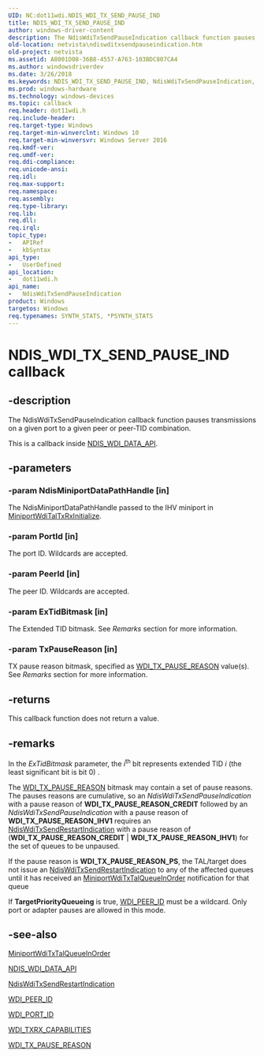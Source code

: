 ```yaml
---
UID: NC:dot11wdi.NDIS_WDI_TX_SEND_PAUSE_IND
title: NDIS_WDI_TX_SEND_PAUSE_IND
author: windows-driver-content
description: The NdisWdiTxSendPauseIndication callback function pauses transmissions on a given port to a given peer or peer-TID combination.
old-location: netvista\ndiswditxsendpauseindication.htm
old-project: netvista
ms.assetid: A8001D08-36B8-4557-A763-103BDC807CA4
ms.author: windowsdriverdev
ms.date: 3/26/2018
ms.keywords: NDIS_WDI_TX_SEND_PAUSE_IND, NdisWdiTxSendPauseIndication, NdisWdiTxSendPauseIndication callback function [Network Drivers Starting with Windows Vista], dot11wdi/NdisWdiTxSendPauseIndication, netvista.ndiswditxsendpauseindication
ms.prod: windows-hardware
ms.technology: windows-devices
ms.topic: callback
req.header: dot11wdi.h
req.include-header: 
req.target-type: Windows
req.target-min-winverclnt: Windows 10
req.target-min-winversvr: Windows Server 2016
req.kmdf-ver: 
req.umdf-ver: 
req.ddi-compliance: 
req.unicode-ansi: 
req.idl: 
req.max-support: 
req.namespace: 
req.assembly: 
req.type-library: 
req.lib: 
req.dll: 
req.irql: 
topic_type:
-	APIRef
-	kbSyntax
api_type:
-	UserDefined
api_location:
-	dot11wdi.h
api_name:
-	NdisWdiTxSendPauseIndication
product: Windows
targetos: Windows
req.typenames: SYNTH_STATS, *PSYNTH_STATS
---
```


# NDIS_WDI_TX_SEND_PAUSE_IND callback


## -description


The NdisWdiTxSendPauseIndication callback function pauses transmissions on a given port to a given peer or peer-TID combination.

This is a callback inside <a href="https://msdn.microsoft.com/library/windows/hardware/mt297620">NDIS_WDI_DATA_API</a>.


## -parameters




### -param NdisMiniportDataPathHandle [in]

The NdisMiniportDataPathHandle passed to the IHV miniport in <a href="https://msdn.microsoft.com/C297D681-D43F-4105-9E08-7FF42807E9A0">MiniportWdiTalTxRxInitialize</a>.


### -param PortId [in]

The port ID. Wildcards are accepted.


### -param PeerId [in]

The peer ID. Wildcards are accepted.


### -param ExTidBitmask [in]

The Extended TID bitmask. See <i>Remarks</i> section for more information.


### -param TxPauseReason [in]

TX pause reason bitmask, specified as <a href="https://msdn.microsoft.com/library/windows/hardware/dn898196">WDI_TX_PAUSE_REASON</a> value(s). See <i>Remarks</i> section for more information.


## -returns



This callback function does not return a value.




## -remarks



In the <i>ExTidBitmask</i> parameter, the <i>i</i><sup>th</sup> bit represents extended TID <i>i </i>(the least significant bit is bit 0) .

The <a href="https://msdn.microsoft.com/library/windows/hardware/dn898196">WDI_TX_PAUSE_REASON</a> bitmask may contain a set of pause reasons. The pauses reasons are cumulative, so an <i>NdisWdiTxSendPauseIndication</i> with a pause reason of <b>WDI_TX_PAUSE_REASON_CREDIT</b> followed by an <i>NdisWdiTxSendPauseIndication</i> with a pause reason of <b>WDI_TX_PAUSE_REASON_IHV1</b> requires an <a href="https://msdn.microsoft.com/40976CC1-89A4-420F-867F-99F857670DAE">NdisWdiTxSendRestartIndication</a> with a pause reason of (<b>WDI_TX_PAUSE_REASON_CREDIT</b> | <b>WDI_TX_PAUSE_REASON_IHV1</b>) for the set of queues to be unpaused.

If the pause reason is <b>WDI_TX_PAUSE_REASON_PS</b>, the TAL/target does not issue an <a href="https://msdn.microsoft.com/40976CC1-89A4-420F-867F-99F857670DAE">NdisWdiTxSendRestartIndication</a> to any of the affected queues until it has received an <a href="https://msdn.microsoft.com/E82E19EA-4336-49DE-9CE4-DFBA0A347DFE">MiniportWdiTxTalQueueInOrder</a> notification for that queue

If <b>TargetPriorityQueueing</b> is true, <a href="https://msdn.microsoft.com/library/windows/hardware/mt297658">WDI_PEER_ID</a> must be a wildcard.  Only port or adapter pauses are allowed in this mode.




## -see-also




<a href="https://msdn.microsoft.com/E82E19EA-4336-49DE-9CE4-DFBA0A347DFE">MiniportWdiTxTalQueueInOrder</a>



<a href="https://msdn.microsoft.com/library/windows/hardware/mt297620">NDIS_WDI_DATA_API</a>



<a href="https://msdn.microsoft.com/40976CC1-89A4-420F-867F-99F857670DAE">NdisWdiTxSendRestartIndication</a>



<a href="https://msdn.microsoft.com/library/windows/hardware/mt297658">WDI_PEER_ID</a>



<a href="https://msdn.microsoft.com/library/windows/hardware/mt269099">WDI_PORT_ID</a>



<a href="https://msdn.microsoft.com/library/windows/hardware/dn898187">WDI_TXRX_CAPABILITIES</a>



<a href="https://msdn.microsoft.com/library/windows/hardware/dn898196">WDI_TX_PAUSE_REASON</a>
 

 

